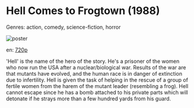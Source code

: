 # Hell Comes to Frogtown (1988)

Genres: action, comedy, science-fiction, horror

![poster](http://image.tmdb.org/t/p/w500/xa3PQee2vxEB4s4vGl3KfqhRKoL.jpg)

en:
  [720p](magnet:?xt=urn:btih:5B70740FDED9C2DDB9893C1EB78523DC0F80CE7D&tr=udp://glotorrents.pw:6969/announce&tr=udp://tracker.opentrackr.org:1337/announce&tr=udp://torrent.gresille.org:80/announce&tr=udp://tracker.openbittorrent.com:80&tr=udp://tracker.coppersurfer.tk:6969&tr=udp://tracker.leechers-paradise.org:6969&tr=udp://p4p.arenabg.ch:1337&tr=udp://tracker.internetwarriors.net:1337)
  


'Hell' is the name of the hero of the story. He's a prisoner of the women who now run the USA after a nuclear/biological war. Results of the war are that mutants have evolved, and the human race is in danger of extinction due to infertility. Hell is given the task of helping in the rescue of a group of fertile women from the harem of the mutant leader (resembling a frog). Hell cannot escape since he has a bomb attached to his private parts which will detonate if he strays more than a few hundred yards from his guard.